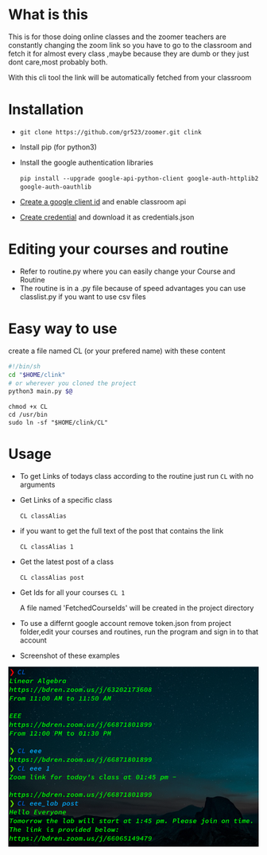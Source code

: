 # What is this
This is for those doing online classes and the zoomer teachers are constantly changing the zoom link so you have to go to the classroom and fetch it for almost every class
,maybe because they are dumb or they just dont care,most probably both.

With this cli tool the link will be automatically fetched from your classroom


# Installation
- `git clone https://github.com/gr523/zoomer.git clink`
- Install pip (for python3)
- Install the google authentication libraries

  `pip install --upgrade google-api-python-client google-auth-httplib2 google-auth-oauthlib`
- [Create a google client id](https://developers.google.com/workspace/guides/create-project) and enable classroom api
- [Create credential](https://developers.google.com/workspace/guides/create-credentials) and download it as credentials.json

# Editing your courses and routine
- Refer to routine.py where you can easily change your Course and Routine
- The routine is in a .py file because of speed advantages you can use classlist.py if you want to use csv files


# Easy way to use
create a file named CL (or your prefered name) with these content
```bash
#!/bin/sh
cd "$HOME/clink"
# or wherever you cloned the project
python3 main.py $@ 
```
```
chmod +x CL
cd /usr/bin
sudo ln -sf "$HOME/clink/CL"
```

# Usage
- To get Links of todays class according to the routine
  just run `CL` with no arguments
- Get Links of a specific class

  `CL classAlias`
 
- if you want to get the full text of the post that contains the link
   
   `CL classAlias 1`
  
- Get the latest post of a class
 
  `CL classAlias post`

- Get Ids for all your courses
  `CL 1`

  A file named 'FetchedCourseIds' will be created in the project directory

- To use a differnt google account remove token.json from project folder,edit your courses and routines, run the program and sign in to that account 

- Screenshot of these examples

![Alt](example.png)
